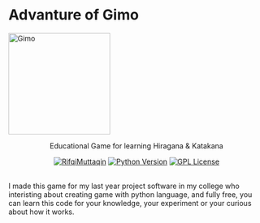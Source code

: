 # Advanture of Gimo

<img alt="Gimo" src="https://github.com/Rifqi31/AdvantureOfGimo/blob/master/spritesheet/gimo.png" width="200px" height="200px" />

<p align="center">Educational Game for learning Hiragana &amp; Katakana</p>

<div align="center">
<a href="#"><img alt="RifqiMuttaqin" src="https://img.shields.io/badge/Author-Rifqi%20Muttaqin-orange.svg" /></a> <a href="https://www.python.org/downloads/"><img alt="Python Version" src="https://img.shields.io/badge/Python-3.6.5-green.svg" /></a> <a href="https://www.gnu.org/licenses/"><img alt="GPL License" src="https://img.shields.io/badge/License-GPL--3.0-blue.svg" /></a>
</div><br />

I made this game for my last year project software in my college who interisting about creating game with python language, and fully free, you can learn this code for your knowledge, your experiment or your curious about how it works.
